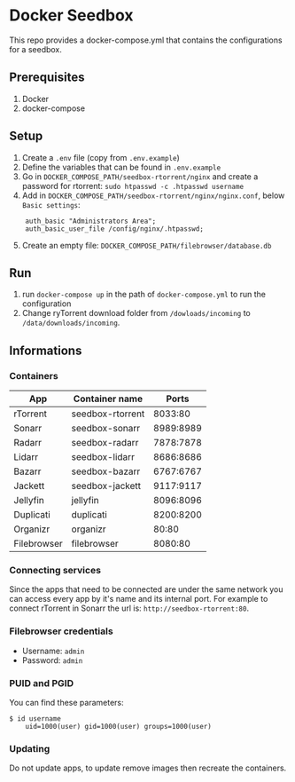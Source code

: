 # Docker Seedbox
This repo provides a docker-compose.yml that contains the configurations for a seedbox.

## Prerequisites
1. Docker
2. docker-compose

## Setup
1. Create a `.env` file (copy from `.env.example`)
2. Define the variables that can be found in `.env.example`
3. Go in `DOCKER_COMPOSE_PATH/seedbox-rtorrent/nginx` and create a password for rtorrent: `sudo htpasswd -c .htpasswd username`
4. Add in `DOCKER_COMPOSE_PATH/seedbox-rtorrent/nginx/nginx.conf`, below `Basic settings`:
```
    auth_basic "Administrators Area";
    auth_basic_user_file /config/nginx/.htpasswd;
```
5. Create an empty file: `DOCKER_COMPOSE_PATH/filebrowser/database.db`

## Run
1. run `docker-compose up` in the path of `docker-compose.yml` to run the configuration
2. Change ryTorrent download folder from `/dowloads/incoming` to `/data/downloads/incoming`.

## Informations
### Containers
| App         | Container name   | Ports     |
| ----------- | ---------------- | --------- |
| rTorrent    | seedbox-rtorrent | 8033:80   |
| Sonarr      | seedbox-sonarr   | 8989:8989 |
| Radarr      | seedbox-radarr   | 7878:7878 |
| Lidarr      | seedbox-lidarr   | 8686:8686 |
| Bazarr      | seedbox-bazarr   | 6767:6767 |
| Jackett     | seedbox-jackett  | 9117:9117 |
| Jellyfin    | jellyfin         | 8096:8096 |
| Duplicati   | duplicati        | 8200:8200 |
| Organizr    | organizr         | 80:80     |
| Filebrowser | filebrowser      | 8080:80   |

### Connecting services
Since the apps that need to be connected are under the same network you can access every app by it's name and its internal port.
For example to connect rTorrent in Sonarr the url is: `http://seedbox-rtorrent:80`.

### Filebrowser credentials
- Username: `admin`
- Password: `admin`

### PUID and PGID
You can find these parameters:
```
$ id username
    uid=1000(user) gid=1000(user) groups=1000(user)
```

### Updating
Do not update apps, to update remove images then recreate the containers.